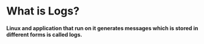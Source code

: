 # What is Logs?
#### Linux and application that run on it generates messages which is stored in different forms is called logs. 

